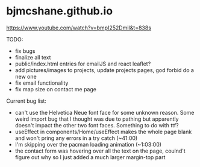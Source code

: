 # bjmcshane.github.io

https://www.youtube.com/watch?v=bmpI252DmiI&t=838s

TODO:
- fix bugs
- finalize all text
- public/index.html entries for emailJS and react leaflet?
- add pictures/images to projects, update projects pages, god forbid do a new one
- fix email functionality
- fix map size on contact me page

Current bug list:
- can't use the Helvetica Neue font face for some unknown reason. Some weird import bug that I thought was due to pathing but apparently doesn't impact the other two font faces. Something to do with ttf?
- useEffect in components/Home/useEffect makes the whole page blank and won't pring any errors in a try catch (~41:00)
- I'm skipping over the pacman loading animation (~1:03:00)
- the contact form was hovering over all the text on the page, coulnd't figure out why so I just added a much larger margin-top part
